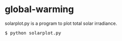 # global-warming
solarplot.py is a program to plot total solar irradiance.
<pre>
$ python solarplot.py
</pre>
